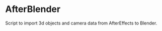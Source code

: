AfterBlender
============

Script to import 3d objects and camera data from AfterEffects to Blender.